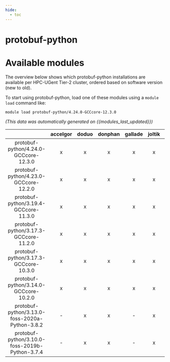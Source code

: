 ```yaml
---
hide:
  - toc
---
```


protobuf-python
===============

# Available modules


The overview below shows which protobuf-python installations are available per HPC-UGent Tier-2 cluster, ordered based on software version (new to old).

To start using protobuf-python, load one of these modules using a `module load` command like:

```shell
module load protobuf-python/4.24.0-GCCcore-12.3.0
```

*(This data was automatically generated on {{modules_last_updated}})*  

| |accelgor|doduo|donphan|gallade|joltik|shinx|skitty|
| :---: | :---: | :---: | :---: | :---: | :---: | :---: | :---: |
|protobuf-python/4.24.0-GCCcore-12.3.0|x|x|x|x|x|x|x|
|protobuf-python/4.23.0-GCCcore-12.2.0|x|x|x|x|x|-|-|
|protobuf-python/3.19.4-GCCcore-11.3.0|x|x|x|x|x|x|-|
|protobuf-python/3.17.3-GCCcore-11.2.0|x|x|x|x|x|-|-|
|protobuf-python/3.17.3-GCCcore-10.3.0|x|x|x|x|x|-|-|
|protobuf-python/3.14.0-GCCcore-10.2.0|x|x|x|x|x|-|-|
|protobuf-python/3.13.0-foss-2020a-Python-3.8.2|-|x|x|-|x|-|-|
|protobuf-python/3.10.0-foss-2019b-Python-3.7.4|-|x|x|-|x|-|-|
